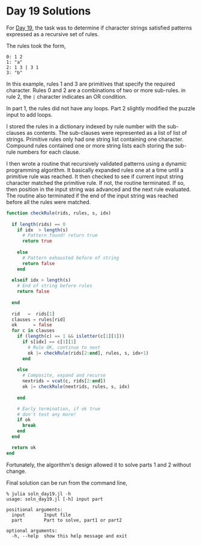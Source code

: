 # Day 19 Solutions

For [Day 19](https://adventofcode.com/2020/day/19), the task was to determine
if character strings satisfied patterns expressed as a recursive set of rules.

The rules took the form,

```
0: 1 2
1: "a"
2: 1 3 | 3 1
3: "b"
```

In this example, rules 1 and 3 are primitives that specify the required
character. Rules 0 and 2 are a combinations of two or more sub-rules. in rule
2, the `|` character indicates an OR condition.

In part 1, the rules did not have any loops. Part 2 slightly modified the puzzle
input to add loops. 

I stored the rules in a dictionary indexed by rule number with the sub-clauses
as contents. The sub-clauses were represented as a list of list of strings. Primitive
rules only had one string list containing one character. Compound rules contained one
or more string lists each storing the sub-rule numbers for each clause.

I then wrote a routine that recursively validated patterns using a dynamic programming
algorithm. It basically expanded rules one at a time until a primitive rule was reached. 
It then checked to see if current input string character matched the primitive rule.
If not, the routine terminated. If so, then position in the input string was advanced
and the next rule evaluated. The routine also terminated if the end of the input string 
was reached before all the rules were matched.

```julia
function checkRule(rids, rules, s, idx)
  
  if length(rids) == 0
    if idx  > length(s)
      # Pattern found! return true
      return true
      
    else
      # Pattern exhausted before of string
      return false
    end
    
  elseif idx > length(s)
    # End of string before rules
    return false
    
  end
  
  rid   =  rids[1]
  clauses = rules[rid]
  ok      = false
  for c in clauses
    if (length(c) == 1 && isletter(c[1][1]))
      if s[idx] == c[1][1]
        # Rule OK, continue to next
        ok |= checkRule(rids[2:end], rules, s, idx+1)
      end
     
    else
      # Composite, expand and recurse
      nextrids = vcat(c, rids[2:end])
      ok |= checkRule(nextrids, rules, s, idx)
             
    end

    # Early termination, if ok true
    # don't test any more!
    if ok
      break
    end
  end

  return ok
end
```

Fortunately, the algorithm's design allowed it to solve parts 1 and 2 without change.

Final solution can be run from the command line,

```
% julia soln_day19.jl -h
usage: soln_day19.jl [-h] input part

positional arguments:
  input       Input file
  part        Part to solve, part1 or part2

optional arguments:
  -h, --help  show this help message and exit
```

